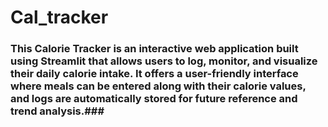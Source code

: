 # Cal_tracker
### This Calorie Tracker is an interactive web application built using Streamlit that allows users to log, monitor, and visualize their daily calorie intake. It offers a user-friendly interface where meals can be entered along with their calorie values, and logs are automatically stored for future reference and trend analysis.###


